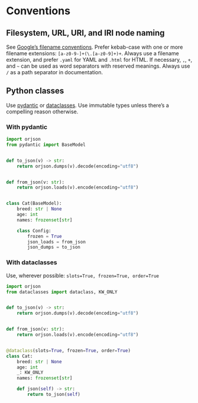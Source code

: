 # Conventions

## Filesystem, URL, URI, and IRI node naming

See [Google’s filename conventions](https://developers.google.com/style/filenames).
Prefer kebab-case with one or more filename extensions: `[a-z0-9-]+(\.[a-z0-9]+)+`.
Always use a filename extension, and prefer `.yaml` for YAML and `.html` for HTML.
If necessary, `,`, `+`, and `~` can be used as word separators with reserved meanings.
Always use `/` as a path separator in documentation.

## Python classes

Use [pydantic](https://pydantic-docs.helpmanual.io/) or
[dataclasses](https://docs.python.org/3/library/dataclasses.html).
Use immutable types unless there’s a compelling reason otherwise.

### With pydantic

```python
import orjson
from pydantic import BaseModel


def to_json(v) -> str:
    return orjson.dumps(v).decode(encoding="utf8")


def from_json(v: str):
    return orjson.loads(v).encode(encoding="utf8")


class Cat(BaseModel):
    breed: str | None
    age: int
    names: frozenset[str]

    class Config:
        frozen = True
        json_loads = from_json
        json_dumps = to_json
```

### With dataclasses

Use, wherever possible: `slots=True, frozen=True, order=True`

```python
import orjson
from dataclasses import dataclass, KW_ONLY


def to_json(v) -> str:
    return orjson.dumps(v).decode(encoding="utf8")


def from_json(v: str):
    return orjson.loads(v).encode(encoding="utf8")


@dataclass(slots=True, frozen=True, order=True)
class Cat:
    breed: str | None
    age: int
    _: KW_ONLY
    names: frozenset[str]

    def json(self) -> str:
        return to_json(self)
```
